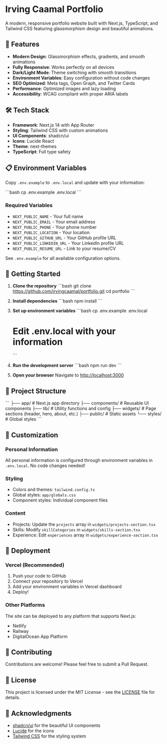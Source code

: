 # Irving Caamal Portfolio

A modern, responsive portfolio website built with Next.js, TypeScript, and Tailwind CSS featuring glassmorphism design and beautiful animations.

## 🚀 Features

- **Modern Design**: Glassmorphism effects, gradients, and smooth animations
- **Fully Responsive**: Works perfectly on all devices
- **Dark/Light Mode**: Theme switching with smooth transitions
- **Environment Variables**: Easy configuration without code changes
- **SEO Optimized**: Meta tags, Open Graph, and Twitter Cards
- **Performance**: Optimized images and lazy loading
- **Accessibility**: WCAG compliant with proper ARIA labels

## 🛠️ Tech Stack

- **Framework**: Next.js 14 with App Router
- **Styling**: Tailwind CSS with custom animations
- **UI Components**: shadcn/ui
- **Icons**: Lucide React
- **Theme**: next-themes
- **TypeScript**: Full type safety

## 📋 Environment Variables

Copy `.env.example` to `.env.local` and update with your information:

\`\`\`bash
cp .env.example .env.local
\`\`\`

### Required Variables

- `NEXT_PUBLIC_NAME` - Your full name
- `NEXT_PUBLIC_EMAIL` - Your email address
- `NEXT_PUBLIC_PHONE` - Your phone number
- `NEXT_PUBLIC_LOCATION` - Your location
- `NEXT_PUBLIC_GITHUB_URL` - Your GitHub profile URL
- `NEXT_PUBLIC_LINKEDIN_URL` - Your LinkedIn profile URL
- `NEXT_PUBLIC_RESUME_URL` - Link to your resume/CV

See `.env.example` for all available configuration options.

## 🚀 Getting Started

1. **Clone the repository**
   \`\`\`bash
   git clone https://github.com/irvingcaamal/portfolio.git
   cd portfolio
   \`\`\`

2. **Install dependencies**
   \`\`\`bash
   npm install
   \`\`\`

3. **Set up environment variables**
   \`\`\`bash
   cp .env.example .env.local
   # Edit .env.local with your information
   \`\`\`

4. **Run the development server**
   \`\`\`bash
   npm run dev
   \`\`\`

5. **Open your browser**
   Navigate to [http://localhost:3000](http://localhost:3000)

## 📁 Project Structure

\`\`\`
├── app/                 # Next.js app directory
├── components/          # Reusable UI components
├── lib/                 # Utility functions and config
├── widgets/             # Page sections (header, hero, about, etc.)
├── public/              # Static assets
└── styles/              # Global styles
\`\`\`

## 🎨 Customization

### Personal Information
All personal information is configured through environment variables in `.env.local`. No code changes needed!

### Styling
- Colors and themes: `tailwind.config.ts`
- Global styles: `app/globals.css`
- Component styles: Individual component files

### Content
- Projects: Update the `projects` array in `widgets/projects-section.tsx`
- Skills: Modify `skillCategories` in `widgets/skills-section.tsx`
- Experience: Edit `experiences` array in `widgets/experience-section.tsx`

## 📱 Deployment

### Vercel (Recommended)
1. Push your code to GitHub
2. Connect your repository to Vercel
3. Add your environment variables in Vercel dashboard
4. Deploy!

### Other Platforms
The site can be deployed to any platform that supports Next.js:
- Netlify
- Railway
- DigitalOcean App Platform

## 🤝 Contributing

Contributions are welcome! Please feel free to submit a Pull Request.

## 📄 License

This project is licensed under the MIT License - see the [LICENSE](LICENSE) file for details.

## 🙏 Acknowledgments

- [shadcn/ui](https://ui.shadcn.com/) for the beautiful UI components
- [Lucide](https://lucide.dev/) for the icons
- [Tailwind CSS](https://tailwindcss.com/) for the styling system
